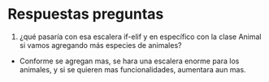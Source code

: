# Respuestas preguntas
1. ¿qué pasaría con esa escalera if-elif y en específico con la clase Animal si vamos agregando más especies de animales?
* Conforme se agregan mas, se hara una escalera enorme para los animales, y si se quieren mas funcionalidades, aumentara aun mas.
